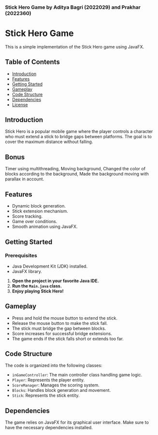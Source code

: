 ### Stick Hero Game by Aditya Bagri (2022029) and Prakhar (2022360)

# Stick Hero Game

This is a simple implementation of the Stick Hero game using JavaFX.

## Table of Contents
- [Introduction](#introduction)
- [Features](#features)
- [Getting Started](#getting-started)
- [Gameplay](#gameplay)
- [Code Structure](#code-structure)
- [Dependencies](#dependencies)
- [License](#license)

## Introduction
Stick Hero is a popular mobile game where the player controls a character who must extend a stick to bridge gaps between platforms. The goal is to cover the maximum distance without falling.

## Bonus
Timer using multithreading, Moving background, Changed the color of blocks according to the background, Made the background moving with parallax in account.

## Features
- Dynamic block generation.
- Stick extension mechanism.
- Score tracking.
- Game over conditions.
- Smooth animation using JavaFX.

## Getting Started
### Prerequisites
- Java Development Kit (JDK) installed.
- JavaFX library.



1. **Open the project in your favorite Java IDE.**
2. **Run the `Main.java` class.**
3. **Enjoy playing Stick Hero!**

## Gameplay
- Press and hold the mouse button to extend the stick.
- Release the mouse button to make the stick fall.
- The stick must bridge the gap between blocks.
- Score increases for successful bridge extensions.
- The game ends if the stick falls short or extends too far.

## Code Structure
The code is organized into the following classes:
- `inGameController`: The main controller class handling game logic.
- `Player`: Represents the player entity.
- `ScoreManager`: Manages the scoring system.
- `Blocks`: Handles block generation and movement.
- `Stick`: Represents the stick entity.

## Dependencies
The game relies on JavaFX for its graphical user interface. Make sure to have the necessary dependencies installed.
